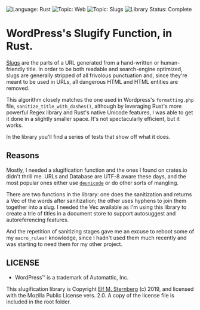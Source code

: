 ![Language: Rust](https://img.shields.io/badge/language-Rust-green.svg)
![Topic: Web](https://img.shields.io/badge/topic-Web-red.svg)
![Topic: Slugs](https://img.shields.io/badge/topic-slugs-red.svg)
![Library Status: Complete](https://img.shields.io/badge/status-Library_Complete-green.svg)

# WordPress's Slugify Function, in Rust.

[Slugs](https://en.wikipedia.org/wiki/Clean_URL#Slug) are the parts of a
URL generated from a hand-written or human-friendly title.  In order to
be both readable and search-engine optimized, slugs are generally
stripped of all frivolous punctuation and, since they're meant to be
used in URLs, all dangerous HTML and HTML entities are removed.

This algorithm closely matches the one used in Wordpress's
`formatting.php` file, `sanitize_title_with_dashes()`, although by
leveraging Rust's more powerful Regex library and Rust's native Unicode
features, I was able to get it done in a slightly smaller space.  It's
not spectacularly efficient, but it works.

In the library you'll find a series of tests that show off what it does.

## Reasons

Mostly, I needed a slugification function and the ones I found on
crates.io didn't thrill me.  URLs and Database are UTF-8 aware these
days, and the most popular ones either use
[`deunicode`](https://docs.rs/deunicode/1.1.1/deunicode/) or do other
sorts of mangling.

There are two functions in the library: one does the sanitization and
returns a Vec of the words after sanitization; the other uses hyphens to
join them together into a slug.  I needed the Vec available as I'm using
this library to create a trie of titles in a document store to support
autosuggest and autoreferencing features.

And the repetition of sanitizing stages gave me an excuse to reboot some
of my `macro_rules!` knowledge, since I hadn't used them much recently
and was starting to need them for my other project.

## LICENSE 

- WordPress™ is a trademark of Automattic, Inc.

This slugification library is Copyright [Elf
M. Sternberg](https://elfsternberg.com) (c) 2019, and licensed with the
Mozilla Public License vers. 2.0.  A copy of the license file is
included in the root folder.


